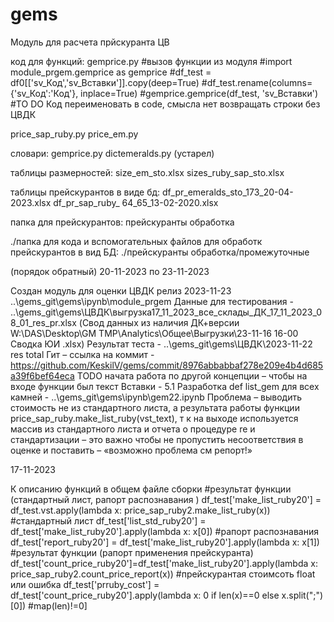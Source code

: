 # gems
Модуль для расчета прйскуранта ЦВ 

код для функций:
gemprice.py
#вызов функции из модуля
#import module_prgem.gemprice as gemprice
#df_test = df0[['sv_Код','sv_Вставки']].copy(deep=True)
#df_test.rename(columns={'sv_Код':'Код'}, inplace=True)
#gemprice.gemprice(df_test, 'sv_Вставки')
#ТО DO Код переименовать в code, смысла нет возвращать строки без ЦВДК 


price_sap_ruby.py
price_em.py






словари:
gemprice.py
dictemeralds.py (устарел)

таблицы размерностей:
size_em_sto.xlsx
sizes_ruby_sap_sto.xlsx

таблицы прейскурантов в виде бд:
df_pr_emeralds_sto_173_20-04-2023.xlsx
df_pr_sap_ruby_ 64_65_13-02-2020.xlsx

папка для прейскурантов:
прейскуранты обработка

./папка для кода и вспомогательных файлов для обработк прейскурантов в вид БД:
./прейскуранты обработка/промежуточные

(порядок обратный)
20-11-2023 по 23-11-2023

Создан модуль для оценки ЦВДК релиз 2023-11-23 ..\gems_git\gems\ipynb\module_prgem
Данные для тестирования - ..\gems_git\gems\ЦВДК\выгрузка17_11_2023_все_склады_ДК_17_11_2023_08_01_res_pr.xlsx  (Свод данных из наличия ДК+версии W:\DAS\Desktop\GM TMP\Analytics\Общее\Выгрузки\23-11-16 16-00 Сводка ЮИ .xlsx)
Результат теста - ..\gems_git\gems\ЦВДК\2023-11-22 res total
Гит – ссылка на коммит - https://github.com/KeskilV/gems/commit/8976abbabbaf278e209e4b4d685a39f6bef64eca
TODO начата работа по другой концепции – чтобы на входе функции был текст Вставки - 5.1  Разработка def list_gem для всех камней - ..\gems_git\gems\ipynb\gem22.ipynb 
Проблема – выводить стоимость не из стандартного листа, а результата работы функции price_sap_ruby.make_list_ruby(vst_text), т к на выходе используется массив из стандартного листа и отчета о процедуре re и стандартизации – это важно чтобы не пропустить несоответствия в оценке и поставить – «возможно проблема см репорт!»

17-11-2023

К описанию функций в общем файле сборки 
#результат функции (стандартный лист, рапорт распознавания ) 
df_test['make_list_ruby20'] = df_test.vst.apply(lambda x: price_sap_ruby2.make_list_ruby(x))
#стандартный лист
df_test['list_std_ruby20'] = df_test['make_list_ruby20'].apply(lambda x: x[0])
#рапорт распознавания 
df_test['report_ruby20'] = df_test['make_list_ruby20'].apply(lambda x: x[1])
#результат функции (рапорт применения прейскуранта) 
df_test['count_price_ruby20']=df_test['make_list_ruby20'].apply(lambda x: price_sap_ruby2.count_price_report(x))
#прейскурантая стоимсоть float или ошибка 
df_test['prruby_cost'] = df_test['count_price_ruby20'].apply(lambda x: 0 if len(x)==0 else x.split(";")[0]) #map(len)!=0]



